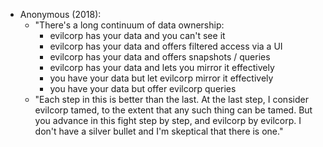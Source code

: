 - Anonymous (2018):
	- "There's a long continuum of data ownership:
		- evilcorp has your data and you can't see it
		- evilcorp has your data and offers filtered access via a UI
		- evilcorp has your data and offers snapshots / queries
		- evilcorp has your data and lets you mirror it effectively
		- you have your data but let evilcorp mirror it effectively
		- you have your data but offer evilcorp queries
	- "Each step in this is better than the last. At the last step, I consider evilcorp tamed, to the extent that any such thing can be tamed. But you advance in this fight step by step, and evilcorp by evilcorp. I don't have a silver bullet and I'm skeptical that there is one."
